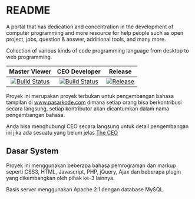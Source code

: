 README
======

A portal that has dedication and concentration in the development of computer programming and more resource for help people such as open project, jobs, question & answer, additional tools, and many more.

Collection of various kinds of code programming language from desktop to web programming.

| Master Viewer | CEO Developer | Release |
| :---: | :---: | :---: |
[![Build Status](https://secure.travis-ci.org/phpindonesia/phpindonesia.png?branch=master&)](http://pasarkode.com)|[![Build Status](https://secure.travis-ci.org/phpindonesia/phpindonesia.png?branch=develop&)](http://pasarkode.com/all.code)|[![Release](https://www.wakuwakuw.com/d/7916557)](http://pasarkode.com/release.code)



Proyek ini merupakan proyek terbukan untuk pengembangan bahasa tampilan di www.pasarkode.com dimana setiap orang bisa berkontribusi secara langsung, setiap kontributor akan dicantumkan dalam nama pengembangan bahasa.

Anda bisa menghubungi CEO secara langsung untuk detail pengembangan ini jika ada sesuatu yang belum jelas [The CEO](https://facebook.com/anovanmaximuz) 


Dasar System
------------

Proyek ini menggunakan beberapa bahasa pemrograman dan markup seperti CSS3, HTML, Javascript, PHP, jQuery, Ajax dan beberapa plugin yang dikembangkan oleh pihak ke-3 lainnya.

Basis server menggunakan Apache 2.1 dengan database MySQL

